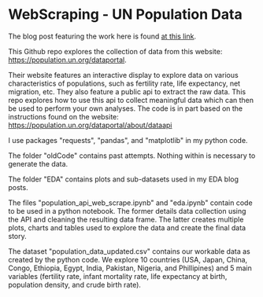 # WebScraping - UN Population Data

The blog post featuring the work here is found [at this link](https://adamiser.github.io/stat386-projects/).

This Github repo explores the collection of data from this website: https://population.un.org/dataportal.

Their website features an interactive display to explore data on various characteristics of populations, such as fertility rate, life expectancy, net migration, etc. They also feature a public api to extract the raw data. This repo explores how to use this api to collect meaningful data which can then be used to perform your own analyses. The code is in part based on the instructions found on the website: https://population.un.org/dataportal/about/dataapi

I use packages "requests", "pandas", and "matplotlib" in my python code.

The folder "oldCode" contains past attempts. Nothing within is necessary to generate the data.

The folder "EDA" contains plots and sub-datasets used in my EDA blog posts.

The files "population_api_web_scrape.ipynb" and "eda.ipynb" contain code to be used in a python notebook. The former details data collection using the API and cleaning the resulting data frame. The latter creates multiple plots, charts and tables used to explore the data and create the final data story.

The dataset "population_data_updated.csv" contains our workable data as created by the python code. We explore 10 countries (USA, Japan, China, Congo, Ethiopia, Egypt, India, Pakistan, Nigeria, and Phillipines) and 5 main variables (fertility rate, infant mortality rate, life expectancy at birth, population density, and crude birth rate). 
